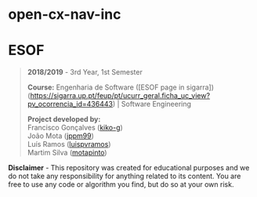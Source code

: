 # open-cx-nav-inc
# ESOF

> **2018/2019** - 3rd Year, 1st Semester
>
> **Course:** Engenharia de Software ([ESOF page in sigarra])(https://sigarra.up.pt/feup/pt/ucurr_geral.ficha_uc_view?pv_ocorrencia_id=436443) | Software Engineering
>
> **Project developed by:**\
> Francisco Gonçalves ([kiko-g](https://github.com/kiko-g))\
> João Mota ([jppm99](https://github.com/jppm99))\
> Luís Ramos ([luispvramos](https://github.com/))\
> Martim Silva ([motapinto](https://github.com/motapinto))


 


**Disclaimer** - This repository was created for educational purposes and we do not take any responsibility for anything related to its content. You are free to use any code or algorithm you find, but do so at your own risk.
